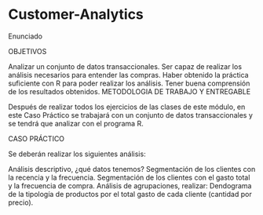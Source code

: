 # Customer-Analytics

Enunciado

OBJETIVOS

Analizar un conjunto de datos transaccionales.
Ser capaz de realizar los análisis necesarios para entender las compras.
Haber obtenido la práctica suficiente con R para poder realizar los análisis.
Tener buena comprensión de los resultados obtenidos.
METODOLOGIA DE TRABAJO Y ENTREGABLE

Después de realizar todos los ejercicios de las clases de este módulo, en este Caso Práctico se trabajará con un conjunto de datos transaccionales y se tendrá que analizar con el programa R.

CASO PRÁCTICO

Se deberán realizar los siguientes análisis:

Análisis descriptivo, ¿qué datos tenemos?
Segmentación de los clientes con la recencia y la frecuencia.
Segmentación de los clientes con el gasto total y la frecuencia de compra.
Análisis de agrupaciones, realizar:
Dendograma de la tipología de productos por el total gasto de cada cliente (cantidad por precio).
